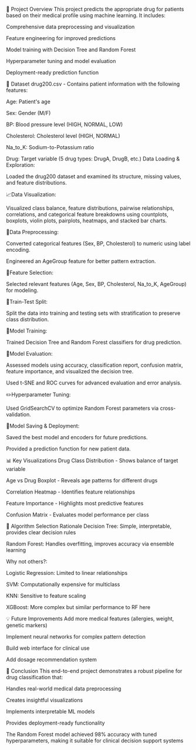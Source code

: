 🧪 Project Overview
This project predicts the appropriate drug for patients based on their medical profile using machine learning. It includes:

Comprehensive data preprocessing and visualization

Feature engineering for improved predictions

Model training with Decision Tree and Random Forest

Hyperparameter tuning and model evaluation

Deployment-ready prediction function

📂 Dataset
drug200.csv - Contains patient information with the following features:

Age: Patient's age

Sex: Gender (M/F)

BP: Blood pressure level (HIGH, NORMAL, LOW)

Cholesterol: Cholesterol level (HIGH, NORMAL)

Na_to_K: Sodium-to-Potassium ratio

Drug: Target variable (5 drug types: DrugA, DrugB, etc.)
Data Loading & Exploration:

Loaded the drug200 dataset and examined its structure, missing values, and feature distributions.

📈Data Visualization:

Visualized class balance, feature distributions, pairwise relationships, correlations, and categorical feature breakdowns using countplots, boxplots, violin plots, pairplots, heatmaps, and stacked bar charts.

🧾Data Preprocessing:

Converted categorical features (Sex, BP, Cholesterol) to numeric using label encoding.

Engineered an AgeGroup feature for better pattern extraction.

💭Feature Selection:

Selected relevant features (Age, Sex, BP, Cholesterol, Na_to_K, AgeGroup) for modeling.

📝Train-Test Split:

Split the data into training and testing sets with stratification to preserve class distribution.

💉Model Training:

Trained Decision Tree and Random Forest classifiers for drug prediction.

🏅Model Evaluation:

Assessed models using accuracy, classification report, confusion matrix, feature importance, and visualized the decision tree.

Used t-SNE and ROC curves for advanced evaluation and error analysis.

✏️Hyperparameter Tuning:

Used GridSearchCV to optimize Random Forest parameters via cross-validation.

🏁Model Saving & Deployment:

Saved the best model and encoders for future predictions.

Provided a prediction function for new patient data.




📊 Key Visualizations
Drug Class Distribution - Shows balance of target variable

Age vs Drug Boxplot - Reveals age patterns for different drugs

Correlation Heatmap - Identifies feature relationships

Feature Importance - Highlights most predictive features

Confusion Matrix - Evaluates model performance per class

🧠 Algorithm Selection Rationale
Decision Tree: Simple, interpretable, provides clear decision rules

Random Forest: Handles overfitting, improves accuracy via ensemble learning

Why not others?:

Logistic Regression: Limited to linear relationships

SVM: Computationally expensive for multiclass

KNN: Sensitive to feature scaling

XGBoost: More complex but similar performance to RF here

💡 Future Improvements
Add more medical features (allergies, weight, genetic markers)

Implement neural networks for complex pattern detection

Build web interface for clinical use

Add dosage recommendation system

📝 Conclusion
This end-to-end project demonstrates a robust pipeline for drug classification that:

Handles real-world medical data preprocessing

Creates insightful visualizations

Implements interpretable ML models

Provides deployment-ready functionality

The Random Forest model achieved 98% accuracy with tuned hyperparameters, making it suitable for clinical decision support systems
